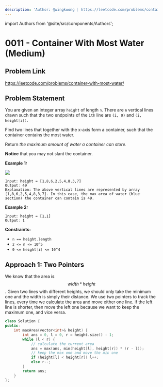 ```yaml
---
description: 'Author: @wingkwong | https://leetcode.com/problems/container-with-most-water/'
---
```


import Authors from '@site/src/components/Authors';

# 0011 - Container With Most Water (Medium)

## Problem Link

https://leetcode.com/problems/container-with-most-water/

## Problem Statement

You are given an integer array `height` of length `n`. There are `n` vertical lines drawn such that the two endpoints of the `ith` line are `(i, 0)` and `(i, height[i])`.

Find two lines that together with the x-axis form a container, such that the container contains the most water.

Return _the maximum amount of water a container can store_.

**Notice** that you may not slant the container.

**Example 1:**

![](https://s3-lc-upload.s3.amazonaws.com/uploads/2018/07/17/question\_11.jpg)

```
Input: height = [1,8,6,2,5,4,8,3,7]
Output: 49
Explanation: The above vertical lines are represented by array [1,8,6,2,5,4,8,3,7]. In this case, the max area of water (blue section) the container can contain is 49.
```

**Example 2:**

```
Input: height = [1,1]
Output: 1
```

**Constraints:**

* `n == height.length`
* `2 <= n <= 10^5`
* `0 <= height[i] <= 10^4`

## Approach 1: Two Pointers

We know that the area is $$width * height$$. Given two lines with different heights, we should only take the minimum one and the width is simply their distance. We use two pointers to track the lines, every time we calculate the area and move either one line. If the left line is shorter, then move the left one because we want to keep the maximum one, and vice versa.

<Authors names="@wingkwong"/>

```cpp
class Solution {
public:
    int maxArea(vector<int>& height) {
        int ans = 0, l = 0, r = height.size() - 1;
        while (l < r) {
            // calculate the current area
            ans = max(ans, min(height[l], height[r]) * (r - l));
            // keep the max one and move the min one
            if (height[l] < height[r]) l++;
            else r--;
        }
        return ans;
    }
};
```
